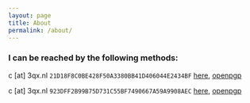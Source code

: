 ```yaml
---
layout: page
title: About
permalink: /about/
---
```


### I can be reached by the following methods:

c [at] 3qx.nl `21D18F8C0BE428F50A3380BB41D406044E2434BF` [here](/assets/misc/c_pgp.txt), [openpgp](https://keys.openpgp.org/vks/v1/by-fingerprint/21D18F8C0BE428F50A3380BB41D406044E2434BF)

c [at] 3qx.nl `923DFF2B99B75D731C55BF7490667A59A9908AEC` [here](/assets/misc/hej_pgp.txt), [openpgp](https://keys.openpgp.org/vks/v1/by-fingerprint/923DFF2B99B75D731C55BF7490667A59A9908AEC)